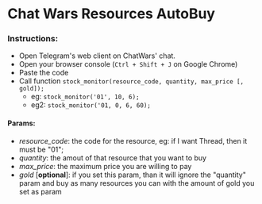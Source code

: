 # Chat Wars Resources AutoBuy #

### Instructions: ###
  - Open Telegram's web client on ChatWars' chat. 
  - Open your browser console (`Ctrl + Shift + J` on Google Chrome)
  - Paste the code 
  - Call function `stock_monitor(resource_code, quantity, max_price [, gold]);`
    - eg: `stock_monitor('01', 10, 6);`
    - eg2: `stock_monitor('01, 0, 6, 60);`
#### Params: ####
  - _resource_code_: the code for the resource, eg: if I want Thread, then it must be "01"; 
  - _quantity_: the amout of that resource that you want to buy
  - _max_price_: the maximum price you are willing to pay
  - _gold_ [**optional**]: if you set this param, than it will ignore the "quantity" param and buy as many resources you can with the amount of gold you set as param
  
